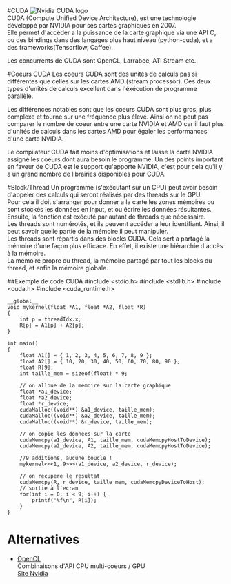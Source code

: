 #CUDA
![Nvidia CUDA logo](http://images.anandtech.com/doci/6839/nvidia-cuda2.png)  
CUDA (Compute Unified Device Architecture), est une technologie développé par NVIDIA pour ses cartes graphiques en 2007.  
Elle permet d'accéder a la puissance de la carte graphique via une API C, ou des bindings dans des langages plus haut niveau (python-cuda), et a des frameworks(Tensorflow, Caffee).  

Les concurrents de CUDA sont OpenCL, Larrabee, ATI Stream etc.. 

#Coeurs CUDA
Les coeurs CUDA sont des unités de calculs pas si différentes que celles sur les cartes AMD (stream processor). Ces deux types d'unités de calculs excellent dans l'éxécution de programme parallèle.


Les différences notables sont que les coeurs CUDA sont plus gros, plus complexe et tourne sur une fréquence plus élevé. Ainsi on ne peut pas comparer le nombre de coeur entre une carte NVIDIA et AMD car il faut plus d'unités de calculs dans les cartes AMD pour égaler les performances d'une carte NVIDIA.


Le compilateur CUDA fait moins d'optimisations et laisse la carte NVIDIA assigné les coeurs dont aura besoin le programme.
Un des points important en faveur de CUDA est le support qu'apporte NVIDIA, c'est pour cela qu'il y a un grand nombre de librairies disponibles pour CUDA.

#Block/Thread
Un programme (s'exécutant sur un CPU) peut avoir besoin d'appeler des calculs qui seront réalisés par des threads sur le GPU.  
Pour cela il doit s'arranger pour donner a la carte les zones mémoires ou sont stockés les données en input, et ou écrire les données résultantes.  
Ensuite, la fonction est exécuté par autant de threads que nécessaire.  
Les threads sont numérotés, et ils peuvent accéder a leur identifiant. Ainsi, il peut savoir quelle partie de la mémoire il peut manipuler.  
Les threads sont répartis dans des blocks CUDA. Cela sert a partagé la mémoire d'une façon plus efficace. En effet, il existe une hiérarchie d'accès à la mémoire.  
La mémoire propre du thread, la mémoire partagé par tout les blocks du thread, et enfin la mémoire globale.  

##Exemple de code CUDA
    #include <stdio.h>
    #include <stdlib.h>
    #include <cuda.h>
    #include <cuda_runtime.h>

    __global__
    void mykernel(float *A1, float *A2, float *R)
    {
        int p = threadIdx.x;
        R[p] = A1[p] + A2[p];
    }
     
    int main()
    {
        float A1[] = { 1, 2, 3, 4, 5, 6, 7, 8, 9 };
        float A2[] = { 10, 20, 30, 40, 50, 60, 70, 80, 90 };
        float R[9];
        int taille_mem = sizeof(float) * 9;

        // on alloue de la memoire sur la carte graphique
        float *a1_device;
        float *a2_device;
        float *r_device;
        cudaMalloc((void**) &a1_device, taille_mem);
        cudaMalloc((void**) &a2_device, taille_mem);
        cudaMalloc((void**) &r_device, taille_mem);

        // on copie les donnees sur la carte
        cudaMemcpy(a1_device, A1, taille_mem, cudaMemcpyHostToDevice);
        cudaMemcpy(a2_device, A2, taille_mem, cudaMemcpyHostToDevice);
            
        //9 additions, aucune boucle !
        mykernel<<<1, 9>>>(a1_device, a2_device, r_device);
        
        // on recupere le resultat
        cudaMemcpy(R, r_device, taille_mem, cudaMemcpyDeviceToHost);
        // sortie à l'ecran
        for(int i = 0; i < 9; i++) {
            printf("%f\n", R[i]);
        }
    }

# Alternatives
* [OpenCL](https://en.wikipedia.org/wiki/OpenCL)  
Combinaisons d'API CPU multi-coeurs / GPU  
[Site Nvidia](https://developer.nvidia.com/opencl)
